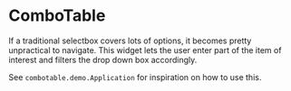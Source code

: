 ComboTable
==========

If a traditional selectbox covers lots of options, it becomes pretty
unpractical to navigate. This widget lets the user enter part of the item of interest
and filters the drop down box accordingly.

See `combotable.demo.Application` for inspiration on how to use this.
